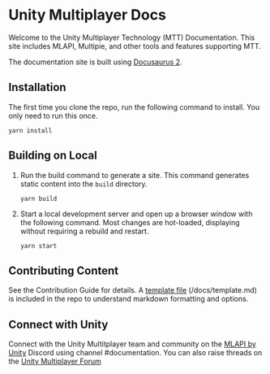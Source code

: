 # Unity Multiplayer Docs

Welcome to the Unity Multiplayer Technology (MTT) Documentation. This site includes MLAPI, Multipie, and other tools and features supporting MTT.

The documentation site is built using [Docusaurus 2](https://v2.docusaurus.io/). 

## Installation

The first time you clone the repo, run the following command to install. You only need to run this once.

```console
yarn install
```

## Building on Local

1. Run the build command to generate a site. This command generates static content into the `build` directory.

    ```console
    yarn build
    ```

2. Start a local development server and open up a browser window with the following command. Most changes are hot-loaded, displaying without requiring a rebuild and restart.

    ```console
    yarn start
    ```

## Contributing Content

See the Contribution Guide for details. A [template file](https://github.com/Unity-Technologies/com.unity.multiplayer.docs/blob/master/docs/template.md) (/docs/template.md) is included in the repo to understand markdown formatting and options.

## Connect with Unity 

Connect with the Unity Multitplayer team and community on the [MLAPI by Unity](http://discord.mlapi.network/) Discord using channel #documentation. You can also raise threads on the [Unity Multiplayer Forum](https://forum.unity.com/forums/multiplayer.26/)
